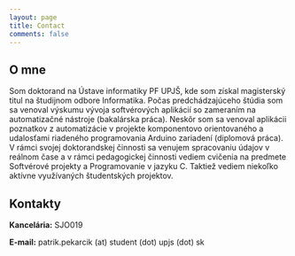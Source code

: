 ```yaml
---
layout: page
title: Contact
comments: false
---
```


## O mne

Som doktorand na Ústave informatiky PF UPJŠ, kde som získal magisterský titul na študijnom odbore Informatika. Počas predchádzajúceho štúdia som sa venoval výskumu vývoja softvérových aplikácií so zameraním na automatizačné nástroje (bakalárska práca). Neskôr som sa venoval aplikácii poznatkov z automatizácie v projekte komponentovo orientovaného a udalosťami riadeného programovania Arduino zariadení (diplomová práca). V rámci svojej doktorandskej činnosti sa venujem spracovaniu údajov v reálnom čase a v rámci pedagogickej činnosti vediem cvičenia na predmete Softvérové projekty a Programovanie v jazyku C. Taktiež vediem niekoľko aktívne využívaných študentských projektov.

## Kontakty

**Kancelária:** SJO019

**E-mail:** patrik.pekarcik (at) student (dot) upjs (dot) sk
